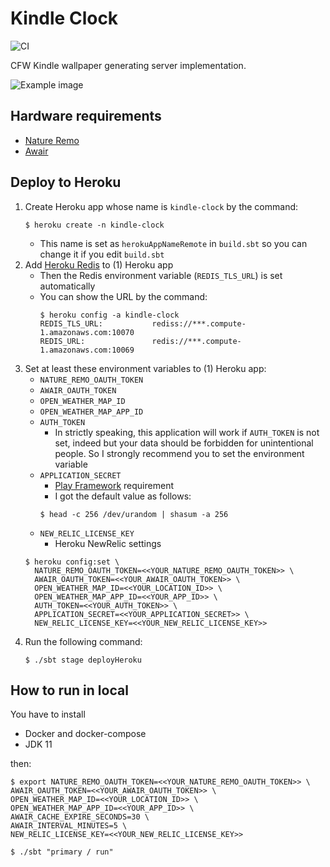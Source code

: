 Kindle Clock
=====================================

![CI](https://github.com/y-yu/kindle-clock/workflows/CI/badge.svg)

CFW Kindle wallpaper generating server implementation.

![Example image](https://y-yu.github.io/kindle-clock/example.png)

## Hardware requirements

- [Nature Remo](https://en.nature.global/products/)
- [Awair](https://www.getawair.com/home/element)

## Deploy to Heroku

1. Create Heroku app whose name is `kindle-clock` by the command:
    ```console
    $ heroku create -n kindle-clock
    ```
    - This name is set as `herokuAppNameRemote` in `build.sbt` so you can change it if you edit `build.sbt`
2. Add [Heroku Redis](https://elements.heroku.com/addons/heroku-redis) to (1) Heroku app
    - Then the Redis environment variable (`REDIS_TLS_URL`) is set automatically
    - You can show the URL by the command:
      ```console
      $ heroku config -a kindle-clock
      REDIS_TLS_URL:           rediss://***.compute-1.amazonaws.com:10070
      REDIS_URL:               redis://***.compute-1.amazonaws.com:10069
      ```
3. Set at least these environment variables to (1) Heroku app:
    - `NATURE_REMO_OAUTH_TOKEN`
    - `AWAIR_OAUTH_TOKEN`
    - `OPEN_WEATHER_MAP_ID`
    - `OPEN_WEATHER_MAP_APP_ID`
    - `AUTH_TOKEN`
        - In strictly speaking, this application will work if `AUTH_TOKEN` is not set, indeed but your data should be forbidden for unintentional people. So I strongly recommend you to set the environment variable
    - `APPLICATION_SECRET`
        - [Play Framework](https://www.playframework.com/) requirement
        - I got the default value as follows: 
        ```console
        $ head -c 256 /dev/urandom | shasum -a 256
        ```
    - `NEW_RELIC_LICENSE_KEY`
        - Heroku NewRelic settings 
   ```console
   $ heroku config:set \
     NATURE_REMO_OAUTH_TOKEN=<<YOUR_NATURE_REMO_OAUTH_TOKEN>> \
     AWAIR_OAUTH_TOKEN=<<YOUR_AWAIR_OAUTH_TOKEN>> \
     OPEN_WEATHER_MAP_ID=<<YOUR_LOCATION_ID>> \
     OPEN_WEATHER_MAP_APP_ID=<<YOUR_APP_ID>> \
     AUTH_TOKEN=<<YOUR_AUTH_TOKEN>> \
     APPLICATION_SECRET=<<YOUR_APPLICATION_SECRET>> \
     NEW_RELIC_LICENSE_KEY=<<YOUR_NEW_RELIC_LICENSE_KEY>>
   ```
4. Run the following command:
   ```console
   $ ./sbt stage deployHeroku
   ```

## How to run in local

You have to install

- Docker and docker-compose
- JDK 11

then:

```console
$ export NATURE_REMO_OAUTH_TOKEN=<<YOUR_NATURE_REMO_OAUTH_TOKEN>> \
AWAIR_OAUTH_TOKEN=<<YOUR_AWAIR_OAUTH_TOKEN>> \
OPEN_WEATHER_MAP_ID=<<YOUR_LOCATION_ID>> \
OPEN_WEATHER_MAP_APP_ID=<<YOUR_APP_ID>> \
AWAIR_CACHE_EXPIRE_SECONDS=30 \
AWAIR_INTERVAL_MINUTES=5 \
NEW_RELIC_LICENSE_KEY=<<YOUR_NEW_RELIC_LICENSE_KEY>>

$ ./sbt "primary / run"
```